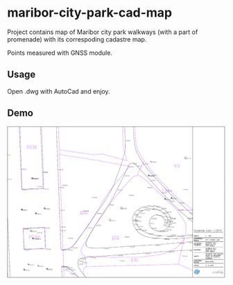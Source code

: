 # maribor-city-park-cad-map

Project contains map of Maribor city park walkways (with a part of promenade) with its correspoding cadastre map.

Points measured with GNSS module.

## Usage

Open .dwg with AutoCad and enjoy.

## Demo

![Image](https://github.com/xtrinch/maribor-city-park-cad-map/blob/master/mm-tocke.png)
